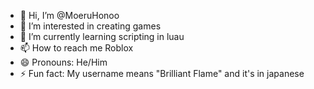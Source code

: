 - 👋 Hi, I’m @MoeruHonoo
- 👀 I’m interested in creating games
- 🌱 I’m currently learning scripting in luau
- 📫 How to reach me Roblox
- 😄 Pronouns: He/Him
- ⚡ Fun fact: My username means "Brilliant Flame" and it's in japanese

<!---
MoeruHonoo/MoeruHonoo is a ✨ special ✨ repository because its `README.md` (this file) appears on your GitHub profile.
You can click the Preview link to take a look at your changes.
--->
